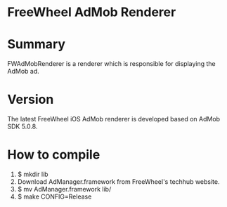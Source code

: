 FreeWheel AdMob Renderer
======

Summary
====
FWAdMobRenderer is a renderer which is responsible for displaying the AdMob ad.

Version
====
The latest FreeWheel iOS AdMob renderer is developed based on AdMob SDK 5.0.8.

How to compile
====
1. $ mkdir lib
2. Download AdManager.framework from FreeWheel's techhub website.
3. $ mv AdManager.framework lib/
4. $ make CONFIG=Release
